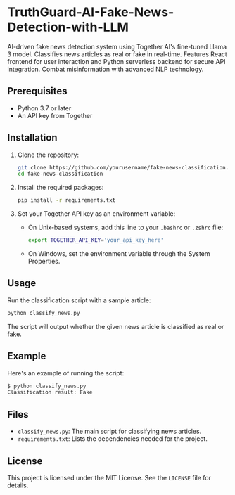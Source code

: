 # TruthGuard-AI-Fake-News-Detection-with-LLM

AI-driven fake news detection system using Together AI's fine-tuned Llama 3 model. Classifies news articles as real or fake in real-time. Features React frontend for user interaction and Python serverless backend for secure API integration. Combat misinformation with advanced NLP technology.

## Prerequisites

- Python 3.7 or later
- An API key from Together

## Installation

1. Clone the repository:
    ```bash
    git clone https://github.com/yourusername/fake-news-classification.git
    cd fake-news-classification
    ```

2. Install the required packages:
    ```bash
    pip install -r requirements.txt
    ```

3. Set your Together API key as an environment variable:
    - On Unix-based systems, add this line to your `.bashrc` or `.zshrc` file:
      ```bash
      export TOGETHER_API_KEY='your_api_key_here'
      ```
    - On Windows, set the environment variable through the System Properties.

## Usage

Run the classification script with a sample article:
```bash
python classify_news.py
```

The script will output whether the given news article is classified as real or fake.

## Example

Here's an example of running the script:

```bash
$ python classify_news.py
Classification result: Fake
```

## Files

- `classify_news.py`: The main script for classifying news articles.
- `requirements.txt`: Lists the dependencies needed for the project.

## License

This project is licensed under the MIT License. See the `LICENSE` file for details.